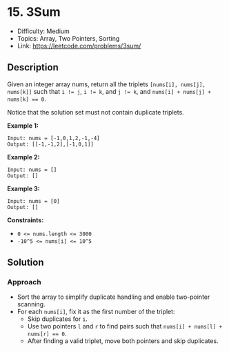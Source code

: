 # 15. 3Sum

- Difficulty: Medium
- Topics: Array, Two Pointers, Sorting
- Link: https://leetcode.com/problems/3sum/

## Description

Given an integer array nums, return all the triplets `[nums[i], nums[j], nums[k]]` such that `i != j`, `i != k`, and `j != k`, and `nums[i] + nums[j] + nums[k] == 0`.

Notice that the solution set must not contain duplicate triplets.

**Example 1:**

```
Input: nums = [-1,0,1,2,-1,-4]
Output: [[-1,-1,2],[-1,0,1]]
```

**Example 2:**

```
Input: nums = []
Output: []
```

**Example 3:**

```
Input: nums = [0]
Output: []
```

**Constraints:**

- `0 <= nums.length <= 3000`
- `-10^5 <= nums[i] <= 10^5`

## Solution

### Approach

- Sort the array to simplify duplicate handling and enable two-pointer scanning.
- For each `nums[i]`, fix it as the first number of the triplet:
  - Skip duplicates for `i`.
  - Use two pointers `l` and `r` to find pairs such that `nums[i] + nums[l] + nums[r] == 0`.
  - After finding a valid triplet, move both pointers and skip duplicates.
